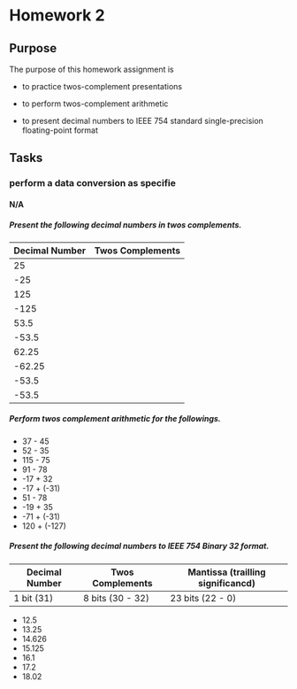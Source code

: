 
# Homework 2

## Purpose

The purpose of this homework assignment is 

- to practice twos-complement presentations

- to perform twos-complement arithmetic

- to present decimal numbers to IEEE 754 standard single-precision floating-point format

## Tasks

### perform a data conversion as specifie

#### N/A

##### Present the following decimal numbers in twos complements.

| Decimal Number  | Twos Complements | 
| ------------- | ------------- |
| 25 |  |
| -25 |  |
| 125 |  |
| -125 |  |
| 53.5 |  |
| -53.5 |  |
| 62.25 |  |
| -62.25 |  |
| -53.5 |  |
| -53.5 |  |

##### Perform twos complement arithmetic for the followings.

- 37 - 45 
- 52 - 35 
- 115 - 75
- 91 - 78
- -17 + 32
- -17 + (-31)
- 51 - 78
- -19 + 35
- -71 + (-31)
- 120 + (-127)

##### Present the following decimal numbers to IEEE 754 Binary 32 format.

| Decimal Number  | Twos Complements | Mantissa (trailling significancd) | 
| ------------- | ------------- | ------------- |
| 1 bit (31) | 8 bits (30 - 32) | 23 bits (22 - 0) |

- 12.5
- 13.25
- 14.626
- 15.125
- 16.1
- 17.2
- 18.02
